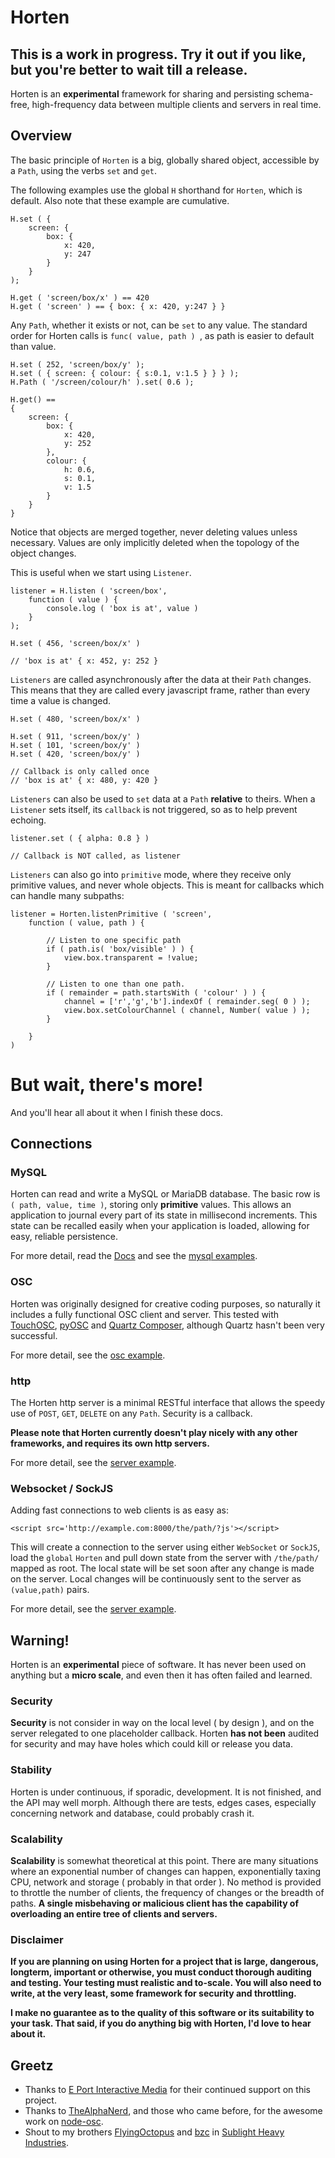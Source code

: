 # Horten
## This is a work in progress. Try it out if you like, but you're better to wait till a release.
Horten is an **experimental** framework for sharing and persisting schema-free, high-frequency data between multiple clients and servers in real time.

## Overview
The basic principle of `Horten` is a big, globally shared object, accessible by a `Path`, using the verbs `set` and `get`. 

The following examples use the global `H` shorthand for `Horten`, which is default. Also note that these example are cumulative.

	H.set ( {
		screen: {
			box: {
				x: 420,
				y: 247
			}
		}
	);
	
	H.get ( 'screen/box/x' ) == 420
	H.get ( 'screen' ) == { box: { x: 420, y:247 } }
	
Any `Path`, whether it exists or not, can be `set` to any value. The standard order for Horten calls is `func( value, path ) `, as path is easier to default than value. 
	
	H.set ( 252, 'screen/box/y' );
	H.set ( { screen: { colour: { s:0.1, v:1.5 } } } );
	H.Path ( '/screen/colour/h' ).set( 0.6 );
	
    H.get() ==	
	{
		screen: {
			box: {
				x: 420,
				y: 252
			},
			colour: {
				h: 0.6,
				s: 0.1,
				v: 1.5
			}
		}
	}
Notice that objects are merged together, never deleting values unless necessary. Values are only implicitly deleted when the topology of the object changes. 

This is useful when we start using `Listener`.

	listener = H.listen ( 'screen/box', 
		function ( value ) {
			console.log ( 'box is at', value )
		} 
	);
	
	H.set ( 456, 'screen/box/x' )
	
	// 'box is at' { x: 452, y: 252 }

`Listeners` are called asynchronously after the data at their `Path` changes. This means that they are called every javascript frame, rather than every time a value is changed.

	H.set ( 480, 'screen/box/x' )
	
	H.set ( 911, 'screen/box/y' )
	H.set ( 101, 'screen/box/y' )
	H.set ( 420, 'screen/box/y' )
	
	// Callback is only called once
	// 'box is at' { x: 480, y: 420 }
	
`Listeners` can also be used to `set` data at a `Path` **relative** to theirs. When a `Listener` sets itself, its `callback` is not triggered, so as to help prevent echoing.

	listener.set ( { alpha: 0.8 } )
		
	// Callback is NOT called, as listener 
	
`Listeners` can also go into `primitive` mode, where they receive only primitive values, and never whole objects. This is meant for callbacks which can handle many subpaths:

	listener = Horten.listenPrimitive ( 'screen', 
		function ( value, path ) {
		
			// Listen to one specific path
			if ( path.is( 'box/visible' ) ) {
				view.box.transparent = !value;
			}

			// Listen to one than one path. 
			if ( remainder = path.startsWith ( 'colour' ) ) {
				channel = ['r','g','b'].indexOf ( remainder.seg( 0 ) );
				view.box.setColourChannel ( channel, Number( value ) );
			}
			
		}
	)
	

	
# But wait, there's more!
And you'll hear all about it when I finish these docs.
	
## Connections
### MySQL
Horten can read and write a MySQL or MariaDB database. The basic row is  `( path, value, time )`, storing only **primitive** values. This allows an application to journal every part of its state in millisecond increments. This state can be recalled easily when your application is loaded, allowing for easy, reliable persistence.  

For more detail, read the [Docs](docs/MySQL.md) and see the [mysql examples](examples/mysql.js). 
### OSC
Horten was originally designed for creative coding purposes, so naturally it includes a fully functional OSC client and server. This tested with [TouchOSC](http://hexler.net/software/touchosc), [pyOSC](https://trac.v2.nl/wiki/pyOSC) and [Quartz Composer](http://quartzcomposer.com/), although Quartz hasn't been very successful. 

For more detail, see the [osc example](examples/osc.js). 

### http
The Horten http server is a minimal RESTful interface that allows the speedy use of `POST`, `GET`, `DELETE` on any `Path`. Security is a callback.

**Please note that Horten currently doesn't play nicely with any other frameworks, and requires its own http servers.** 

For more detail, see the [server example](examples/server.js). 
  
### Websocket / SockJS
Adding fast connections to web clients is as easy as:

	<script src='http://example.com:8000/the/path/?js'></script>

This will create a connection to the server using either `WebSocket` or `SockJS`, load the `global` `Horten` and pull down state from the server with `/the/path/` mapped as root. The local state will be set soon after any change is made on the server. Local changes will be continuously sent to the server as `(value,path)` pairs.

For more detail, see the [server example](examples/server.js). 

## Warning!
Horten is an **experimental** piece of software. It has never been used on anything but a **micro scale**, and even then it has often failed and learned. 

### Security
**Security** is not consider in way on the local level ( by design ), and on the server relegated to one placeholder callback. Horten **has not been** audited for security and may have holes which could kill or release you data.

### Stability
Horten is under continuous, if sporadic, development. It is not finished, and the API may well morph. Although there are tests, edges cases, especially concerning network and database, could probably crash it.

### Scalability
**Scalability** is somewhat theoretical at this point. There are many situations where an exponential number of changes can happen, exponentially taxing CPU, network and storage ( probably in that order ). No method is provided to throttle the number of clients, the frequency of changes or the breadth of paths. **A single misbehaving or malicious client has the capability of overloading an entire tree of clients and servers.**

### Disclaimer

**If you are planning on using Horten for a project that is large, dangerous, longterm, important or otherwise, you must conduct thorough auditing and testing. Your testing must realistic and to-scale. You will also need to write, at the very least, some framework for security and throttling.**

**I make no guarantee as to the quality of this software or its suitability to your task. That said, if you do anything big with Horten, I'd love to hear about it.**

## Greetz
* Thanks to [E Port Interactive Media](http://eportinteractive.com) for their continued support on this project.
* Thanks to [TheAlphaNerd](https://github.com/TheAlphaNerd), and those who came before, for the awesome work on [node-osc](https://github.com/TheAlphaNerd/node-osc).
* Shout to my brothers [FlyingOctopus](http://flyingoctopus.com) and [bzc](http://benzcooper.com) in [Sublight Heavy Industries](http://sublight.ca).
